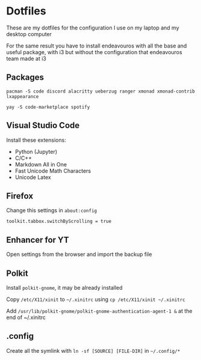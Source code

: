 # Dotfiles

These are my dotfiles for the configuration I use on my laptop and my desktop computer

For the same result you have to install endeavouros with all the base and useful package, with i3 but without the configuration that endeavouros team made at i3 

## Packages
`pacman -S code discord alacritty ueberzug ranger xmonad xmonad-contrib lxappearance`

`yay -S code-marketplace spotify`

## Visual Studio Code
Install these extensions:
- Python (Jupyter)
- C/C++
- Markdown All in One
- Fast Unicode Math Characters
- Unicode Latex

## Firefox
Change this settings in `about:config`

`toolkit.tabbox.switchByScrolling = true`

## Enhancer for YT
Open settings from the browser and import the backup file

## Polkit
Install `polkit-gnome`, it may be already installed

Copy `/etc/X11/xinit` to `~/.xinitrc` using `cp /etc/X11/xinit ~/.xinitrc`

Add `/usr/lib/polkit-gnome/polkit-gnome-authentication-agent-1 &` at the end of ~/.xinitrc

## .config
Create all the symlink with `ln -sf [SOURCE] [FILE-DIR]` in `~/.config/*`
